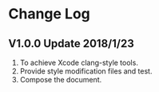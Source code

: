 

Change Log
==========


V1.0.0 Update 2018/1/23
----------------

1. To achieve Xcode clang-style tools.
2. Provide style modification files and test.
3. Compose the document.
